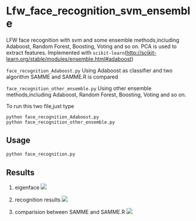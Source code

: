 # Lfw_face_recognition_svm_ensemble
LFW face recognition with svm and some ensemble methods,including Adaboost, Random Forest, Boosting, Voting and so on. PCA is used to extract features. Implemented with `scikit-learn`(http://scikit-learn.org/stable/modules/ensemble.html#adaboost)


`face_recognition_Adaboost.py`   Using Adaboost as classifier and two algorithm SAMME and SAMME.R is compared<br>

`face_recognition_other_ensemble.py` Using other ensemble methods,including Adaboost, Random Forest, Boosting, Voting and so on. 

To run this two file,just type <br> 

`python face_recognition_Adaboost.py` <br>
`python face_recognition_other_ensemble.py` <br>

Usage
--------------
```python
python face_recognition.py 
``` 
Results
---------------
1. eigenface
![](https://github.com/zhangxd12/Lfw_face_recognition_svm_ensemble/tree/master/img/figure2.png)

2. recognition results
![](https://github.com/zhangxd12/Lfw_face_recognition_svm_ensemble/tree/master/img/figure1.png)

3. comparision between SAMME and SAMME.R
![](https://github.com/zhangxd12/Lfw_face_recognition_svm_ensemble/tree/master/img/figure3.png)

